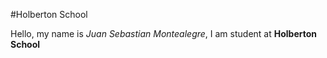 #Holberton School


Hello, my name is *Juan Sebastian Montealegre*, I am student at **Holberton School**
